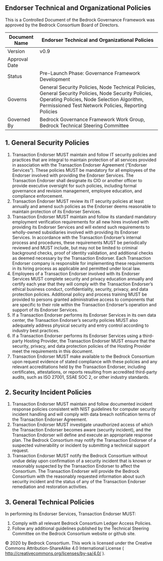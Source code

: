 ## Endorser Technical and Organizational Policies

This is a Controlled Document of the Bedrock Governance Framework was approved by the Bedrock Consortium Board of Directors.

| Document Name | Endorser Technical and Organizational Policies |
| --- | --- |
| Version | v0.9 |
| Approval Date | |
| Status | Pre-Launch Phase: Governance Framework Development |
| Governs | General Security Policies, Node Technical Policies, General Security Policies, Node Security Policies, Operating Policies, Node Selection Algorithm, Permissioned Test Network Policies, Reporting Policies |
| Governed By | Bedrock Governance Framework Work Group, Bedrock Technical Steering Committee |


## 1. General Security Policies
1. Transaction Endorser MUST maintain and follow IT security policies and practices that are integral to maintain protection of all services provided in association with the
Transaction Endorser Agreement (“Endorser Services”). These policies MUST be mandatory for all employees of the Endorser involved with providing the Endorser Services. The Transaction Endorser shall designate its CIO or another officer to provide
executive oversight for such policies, including formal governance and revision management, employee education, and compliance enforcement.
2. Transaction Endorser MUST review its IT security policies at least annually and amend such policies as the Endorser deems reasonable to maintain protection of its Endorser
Services.
3. Transaction Endorser MUST maintain and follow its standard mandatory employment verification requirements for all new hires involved with providing its Endorser Services and will extend such requirements to wholly-owned subsidiaries involved with providing its Endorser Services. In accordance with the Transaction Endorser’s internal process and procedures, these requirements MUST be periodically reviewed and MUST include,
but may not be limited to criminal background checks, proof of identity validation, and additional checks as deemed necessary by the Transaction Endorser. Each Transaction Endorser company is responsible for implementing these requirements in its hiring process as applicable and permitted under local law.
4. Employees of a Transaction Endorser involved with its Endorser Services MUST complete security and privacy education annually and certify each year that they will comply with the Transaction Endorser’s ethical business conduct, confidentiality, security, privacy, and data protection policies. Additional policy and process training MUST be provided to persons granted administrative access to components that are specific to their role within the Transaction Endorser’s operation and support of its
Endorser Services.
5. If a Transaction Endorser performs its Endorser Services in its own data center, the Transaction Endorser’s security policies MUST also adequately address physical security and entry control according to industry best practices.
6. If a Transaction Endorser performs its Endorser Services using a third-party Hosting Provider, the Transaction Endorser MUST ensure that the security, privacy, and data protection policies of the Hosting Provider meet the requirements in this document.
7. Transaction Endorser MUST make available to the Bedrock Consortium upon request evidence of stated compliance with these policies and any relevant accreditations held by the Transaction Endorser, including certificates, attestations, or reports resulting from accredited third-party audits, such as ISO 27001, SSAE SOC 2, or other industry standards.

## 2. Security Incident Policies
1. Transaction Endorser MUST maintain and follow documented incident response policies consistent with NIST guidelines for computer security incident handling and will comply
with data breach notification terms of the Transaction Endorser Agreement.
2. Transaction Endorser MUST investigate unauthorized access of which the Transaction Endorser becomes aware (security incident), and the Transaction Endorser will define
and execute an appropriate response plan. The Bedrock Consortium may notify the Transaction Endorser of a suspected vulnerability or incident by submitting a technical support
request.
3. Transaction Endorser MUST notify the Bedrock Consortium without undue delay upon confirmation of a security incident that is known or reasonably suspected by the Transaction Endorser to affect the Consortium. The Transaction Endorser will provide the Bedrock Consortium with the reasonably requested information about such security incident
and the status of any of the Transaction Endorser remediation and restoration activities.

## 3. General Technical Policies
In performing its Endorser Services, Transaction Endorser MUST:

1. Comply with all relevant Bedrock Consortium Ledger Access Policies.
2. Follow any additional guidelines published by the Technical Steering Committee on the Bedrock Consortium website or github site.

© 2020 by Bedrock Consortium. This work is licensed under the Creative Commons Attribution-ShareAlike 4.0 International License ( http://creativecommons.org/licenses/by-sa/4.0/ ).

